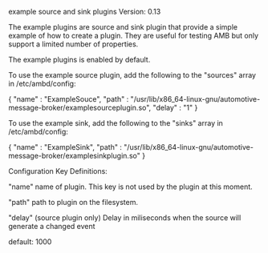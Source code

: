 example source and sink plugins
Version: 0.13

The example plugins are source and sink plugin that provide a simple example of how to create a plugin.
They are useful for testing AMB but only support a limited number of properties.

The example plugins is enabled by default.


To use the example source plugin, add the following to the "sources" array in /etc/ambd/config:

{
	  "name" : "ExampleSouce",
	  "path" : "/usr/lib/x86_64-linux-gnu/automotive-message-broker/examplesourceplugin.so",
	  "delay" : "1"
}

To use the example sink, add the following to the "sinks" array in /etc/ambd/config:

{
	  "name" : "ExampleSink",
	  "path" : "/usr/lib/x86_64-linux-gnu/automotive-message-broker/examplesinkplugin.so"
}

Configuration Key Definitions:

"name"
name of plugin.  This key is not used by the plugin at this moment.

"path"
path to plugin on the filesystem.

"delay" (source plugin only)
Delay in miliseconds when the source will generate a changed event

default: 1000
